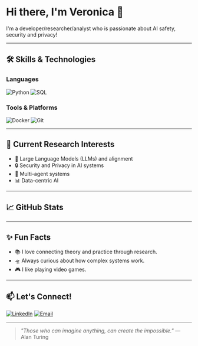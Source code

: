 <!-- Your header or cool banner -->

# Hi there, I'm Veronica 🦇

I'm a developer/researcher/analyst who is passionate about AI safety, security and privacy!  


---

## 🛠️ Skills & Technologies

### Languages
![Python](https://img.shields.io/badge/-Python-3776AB?logo=python&logoColor=white&style=flat)
![SQL](https://img.shields.io/badge/-SQL-F7DF1E?logo=sql&logoColor=black&style=flat)

### Tools & Platforms
![Docker](https://img.shields.io/badge/-Docker-2496ED?logo=docker&logoColor=white&style=flat)
![Git](https://img.shields.io/badge/-Git-F05032?logo=git&logoColor=white&style=flat)

---

## 🧠 Current Research Interests
- 🧬 Large Language Models (LLMs) and alignment
- 🔒 Security and Privacy in AI systems
- 🤖 Multi-agent systems
- 📊 Data-centric AI

---

## 📈 GitHub Stats

<!-- These are optional. You can remove them if you prefer minimal -->
<!--
![GitHub Stats](https://github-readme-stats.vercel.app/api?username=vrammouz&show_icons=true&hide_border=true&theme=default)

![Top Languages](https://github-readme-stats.vercel.app/api/top-langs/?username=vrammouz&layout=compact&hide_border=true&theme=default)
-->
---

## ✨ Fun Facts
- 📚 I love connecting theory and practice through research.
- 🛸 Always curious about how complex systems work.
- 🎮 I like playing video games.

---

## 📫 Let's Connect!

[![LinkedIn](https://img.shields.io/badge/-LinkedIn-0A66C2?logo=linkedin&logoColor=white&style=flat)](https://linkedin.com/in/veronica-r-885799172/)
[![Email](https://img.shields.io/badge/-Email-D14836?logo=gmail&logoColor=white&style=flat)](mailto:veronica.rammouz@utsa.edu)

---

<!-- Optional footer quote -->
> *"Those who can imagine anything, can create the impossible."* — Alan Turing


<!--
**vrammouz/vrammouz** is a ✨ _special_ ✨ repository because its `README.md` (this file) appears on your GitHub profile.

Here are some ideas to get you started:

- 🔭 I’m currently working on ...
- 🌱 I’m currently learning ...
- 👯 I’m looking to collaborate on ...
- 🤔 I’m looking for help with ...
- 💬 Ask me about ...
- 📫 How to reach me: ...
- 😄 Pronouns: ...
- ⚡ Fun fact: ...
-->

